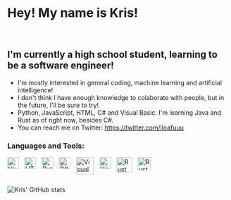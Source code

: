 # Hey! My name is Kris! 
<br />

## I'm currently a high school student, learning to be a software engineer!

-   I'm mostly interested in general coding, machine learning and artificial intelligence!
-   I don't think I have enough knowledge to colaborate with people, but in the future, I'll be sure to try!
-   Python, JavaScript, HTML, C# and Visual Basic. I'm learning Java and Rust as of right now, besides C#.
-   You can reach me on Twitter: https://twitter.com/iloafuuu

### Languages and Tools:

<img align="left" alt="Visual Studio Code" width="26px" src="https://cdn.jsdelivr.net/gh/devicons/devicon/icons/vscode/vscode-original.svg" style="padding-right:10px;" />
<img align="left" alt="HTML5" width="26px" src="https://cdn.jsdelivr.net/gh/devicons/devicon/icons/html5/html5-original.svg" style="padding-right:10px;" />
<img align="left" alt="Python" width="26px" src="https://cdn.jsdelivr.net/gh/devicons/devicon/icons/python/python-original.svg" style="padding-right:10px;" />
<img align="left" alt="C#" width="26px" src="https://cdn.jsdelivr.net/gh/devicons/devicon/icons/csharp/csharp-original.svg" style="padding-right:10px;" />
<img align="left" alt="Visual Basic" width="40px" src="https://1000logos.net/wp-content/uploads/2020/08/Visual-Studio-Logo.png" style="padding-right:10px;" />
<img align="left" alt="Visual Studio Code" width="26px" src="https://cdn.jsdelivr.net/gh/devicons/devicon/icons/nodejs/nodejs-original.svg" style="padding-right:10px;" />
<img align="left" alt="Rust" width="35px" src="https://rustacean.net/assets/cuddlyferris.png" style="padding-right:10px;"/>
<img align="left" alt="Rust" width="30px" src="https://upload.wikimedia.org/wikipedia/en/thumb/3/30/Java_programming_language_logo.svg/1200px-Java_programming_language_logo.svg.png" style="padding-right:10px;"/>
<br />
<br />
<br />

![Kris' GitHub stats](https://github-readme-stats.vercel.app/api?username=mmiillmm&show_icons=true&theme=tokyonight)
<br />


